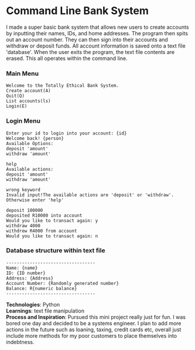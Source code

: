 # Command Line Bank System

I made a super basic bank system that allows new users to create accounts by inputting their names, IDs, and home addresses. The program then spits out an account number. They can then sign into their accounts and withdraw or deposit funds. All account information is saved onto a text file 'database'. When the user exits the program, the text file contents are erased. This all operates within the command line. 

### Main Menu  
```
Welcome to the Totally Ethical Bank System.
Create account(A)
Quit(Q)
List accounts(ls)
Login(E)
```
### Login Menu
```
Enter your id to login into your account: {id}
Welcome back! {person}
Available Options:
deposit 'amount'
withdraw 'amount'

help
Available actions:
deposit 'amount'
withdraw 'amount'

wrong keyword
Invalid input!The available actions are 'deposit' or 'withdraw'. Otherwise enter 'help'

deposit 100000
deposited R10000 into account
Would you like to transact again: y
withdraw 4000
withdrew R4000 from account
Would you like to transact again: n

```

### Database structure within text file

```
----------------------------------
Name: {name}
ID: {ID number}
Address: {Address}
Account Number: {Randomly generated number}
Balance: R{numeric balance}
----------------------------------
```


**Technologies**: Python  
**Learnings**: text file manipulation  
**Process and Inspiration**: Pursued this mini project really just for fun. I was bored one day and decided to be a systems engineer. I plan to add more actions in the future such as loaning, taxing, credit cards etc, overall just include more methods for my poor customers to place themselves into indebtness.  
